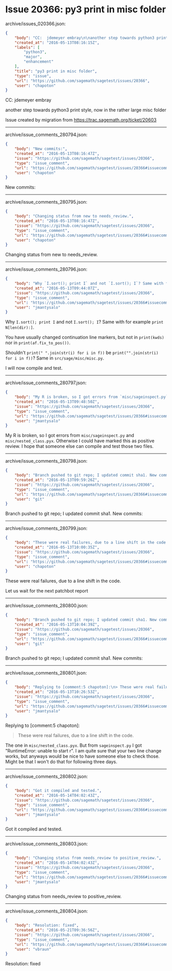 # Issue 20366: py3 print in misc folder

archive/issues_020366.json:
```json
{
    "body": "CC:  jdemeyer embray\n\nanother step towards python3 print style, now in the rather large misc folder\n\nIssue created by migration from https://trac.sagemath.org/ticket/20603\n\n",
    "created_at": "2016-05-13T08:16:15Z",
    "labels": [
        "python3",
        "major",
        "enhancement"
    ],
    "title": "py3 print in misc folder",
    "type": "issue",
    "url": "https://github.com/sagemath/sagetest/issues/20366",
    "user": "chapoton"
}
```
CC:  jdemeyer embray

another step towards python3 print style, now in the rather large misc folder

Issue created by migration from https://trac.sagemath.org/ticket/20603





---

archive/issue_comments_280794.json:
```json
{
    "body": "New commits:",
    "created_at": "2016-05-13T08:16:47Z",
    "issue": "https://github.com/sagemath/sagetest/issues/20366",
    "type": "issue_comment",
    "url": "https://github.com/sagemath/sagetest/issues/20366#issuecomment-280794",
    "user": "chapoton"
}
```

New commits:



---

archive/issue_comments_280795.json:
```json
{
    "body": "Changing status from new to needs_review.",
    "created_at": "2016-05-13T08:16:47Z",
    "issue": "https://github.com/sagemath/sagetest/issues/20366",
    "type": "issue_comment",
    "url": "https://github.com/sagemath/sagetest/issues/20366#issuecomment-280795",
    "user": "chapoton"
}
```

Changing status from new to needs_review.



---

archive/issue_comments_280796.json:
```json
{
    "body": "Why `I.sort(); print I` and not `I.sort(); I`? Same with for example `print N[len(dir):]`.\n\nYou have usually changed continuation line markers, but not in `print(kwds)` nor in `print(af.fix_to_pos())`.\n\nShouldn't `print(\" \".join(str(i) for i in f))` be `print(\"\".join(str(i) for i in f))`? Same in `src/sage/misc/misc.py`.\n\nI will now compile and test.",
    "created_at": "2016-05-13T09:44:07Z",
    "issue": "https://github.com/sagemath/sagetest/issues/20366",
    "type": "issue_comment",
    "url": "https://github.com/sagemath/sagetest/issues/20366#issuecomment-280796",
    "user": "jmantysalo"
}
```

Why `I.sort(); print I` and not `I.sort(); I`? Same with for example `print N[len(dir):]`.

You have usually changed continuation line markers, but not in `print(kwds)` nor in `print(af.fix_to_pos())`.

Shouldn't `print(" ".join(str(i) for i in f))` be `print("".join(str(i) for i in f))`? Same in `src/sage/misc/misc.py`.

I will now compile and test.



---

archive/issue_comments_280797.json:
```json
{
    "body": "My R is broken, so I got errors from `misc/sageinspect.py` and `misc/nested_class.pyx`. Otherwise I could have marked this as positive review. I hope that someone else can compile and test those two files.",
    "created_at": "2016-05-13T09:48:50Z",
    "issue": "https://github.com/sagemath/sagetest/issues/20366",
    "type": "issue_comment",
    "url": "https://github.com/sagemath/sagetest/issues/20366#issuecomment-280797",
    "user": "jmantysalo"
}
```

My R is broken, so I got errors from `misc/sageinspect.py` and `misc/nested_class.pyx`. Otherwise I could have marked this as positive review. I hope that someone else can compile and test those two files.



---

archive/issue_comments_280798.json:
```json
{
    "body": "Branch pushed to git repo; I updated commit sha1. New commits:",
    "created_at": "2016-05-13T09:59:26Z",
    "issue": "https://github.com/sagemath/sagetest/issues/20366",
    "type": "issue_comment",
    "url": "https://github.com/sagemath/sagetest/issues/20366#issuecomment-280798",
    "user": "git"
}
```

Branch pushed to git repo; I updated commit sha1. New commits:



---

archive/issue_comments_280799.json:
```json
{
    "body": "These were real failures, due to a line shift in the code.\n\nLet us wait for the next patchbot report",
    "created_at": "2016-05-13T10:00:35Z",
    "issue": "https://github.com/sagemath/sagetest/issues/20366",
    "type": "issue_comment",
    "url": "https://github.com/sagemath/sagetest/issues/20366#issuecomment-280799",
    "user": "chapoton"
}
```

These were real failures, due to a line shift in the code.

Let us wait for the next patchbot report



---

archive/issue_comments_280800.json:
```json
{
    "body": "Branch pushed to git repo; I updated commit sha1. New commits:",
    "created_at": "2016-05-13T10:04:39Z",
    "issue": "https://github.com/sagemath/sagetest/issues/20366",
    "type": "issue_comment",
    "url": "https://github.com/sagemath/sagetest/issues/20366#issuecomment-280800",
    "user": "git"
}
```

Branch pushed to git repo; I updated commit sha1. New commits:



---

archive/issue_comments_280801.json:
```json
{
    "body": "Replying to [comment:5 chapoton]:\n> These were real failures, due to a line shift in the code.\n\nThe one in `misc/nested_class.pyx`. But from `sageinspect.py` I got \"RuntimeError: unable to start r\". I am quite sure that your two line change works, but anyways would be nice to have someone else to check those. Might be that I won't do that for following three days.",
    "created_at": "2016-05-13T10:26:53Z",
    "issue": "https://github.com/sagemath/sagetest/issues/20366",
    "type": "issue_comment",
    "url": "https://github.com/sagemath/sagetest/issues/20366#issuecomment-280801",
    "user": "jmantysalo"
}
```

Replying to [comment:5 chapoton]:
> These were real failures, due to a line shift in the code.

The one in `misc/nested_class.pyx`. But from `sageinspect.py` I got "RuntimeError: unable to start r". I am quite sure that your two line change works, but anyways would be nice to have someone else to check those. Might be that I won't do that for following three days.



---

archive/issue_comments_280802.json:
```json
{
    "body": "Got it compiled and tested.",
    "created_at": "2016-05-14T04:02:43Z",
    "issue": "https://github.com/sagemath/sagetest/issues/20366",
    "type": "issue_comment",
    "url": "https://github.com/sagemath/sagetest/issues/20366#issuecomment-280802",
    "user": "jmantysalo"
}
```

Got it compiled and tested.



---

archive/issue_comments_280803.json:
```json
{
    "body": "Changing status from needs_review to positive_review.",
    "created_at": "2016-05-14T04:02:43Z",
    "issue": "https://github.com/sagemath/sagetest/issues/20366",
    "type": "issue_comment",
    "url": "https://github.com/sagemath/sagetest/issues/20366#issuecomment-280803",
    "user": "jmantysalo"
}
```

Changing status from needs_review to positive_review.



---

archive/issue_comments_280804.json:
```json
{
    "body": "Resolution: fixed",
    "created_at": "2016-05-21T09:36:56Z",
    "issue": "https://github.com/sagemath/sagetest/issues/20366",
    "type": "issue_comment",
    "url": "https://github.com/sagemath/sagetest/issues/20366#issuecomment-280804",
    "user": "vbraun"
}
```

Resolution: fixed
